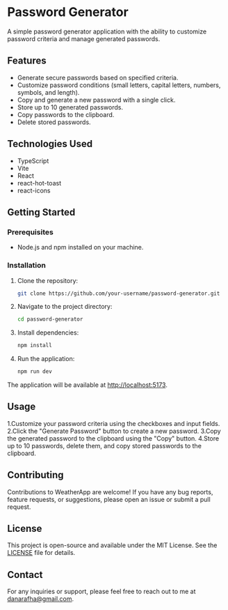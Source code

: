 # Password Generator

A simple password generator application with the ability to customize password criteria and manage generated passwords.

## Features

- Generate secure passwords based on specified criteria.
- Customize password conditions (small letters, capital letters, numbers, symbols, and length).
- Copy and generate a new password with a single click.
- Store up to 10 generated passwords.
- Copy passwords to the clipboard.
- Delete stored passwords.
  
## Technologies Used

- TypeScript
- Vite
- React
- react-hot-toast
- react-icons

## Getting Started

### Prerequisites

- Node.js and npm installed on your machine.

### Installation

1. Clone the repository:

    ```bash
    git clone https://github.com/your-username/password-generator.git
    ```

2. Navigate to the project directory:

    ```bash 
    cd password-generator
    ```

3. Install dependencies:

    ```bash
    npm install
    ```

4. Run the application:

    ```bash
    npm run dev
    ```
The application will be available at [http://localhost:5173](http://localhost:5173).

## Usage

1.Customize your password criteria using the checkboxes and input fields.
2.Click the "Generate Password" button to create a new password.
3.Copy the generated password to the clipboard using the "Copy" button.
4.Store up to 10 passwords, delete them, and copy stored passwords to the clipboard.

## Contributing

Contributions to WeatherApp are welcome! If you have any bug reports, feature requests, or suggestions, please open an issue or submit a pull request.

## License

This project is open-source and available under the MIT License. See the [LICENSE](LICENSE) file for details.

## Contact

For any inquiries or support, please feel free to reach out to me at [danarafha@gmail.com](mailto:danarafha@gmail.com).





